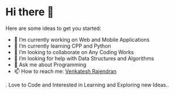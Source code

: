 # Hi there 👋

<!--
**rcvenky/rcvenky** is a ✨ _special_ ✨ repository because its `README.md` (this file) appears on your GitHub profile.
-->

Here are some ideas to get you started:


- 🔭 I’m currently working on Web and Mobile Applications
- 🌱 I’m currently learning CPP and Python
- 👯 I’m looking to collaborate on Any Coding Works
- 🤔 I’m looking for help with Data Structures and Algorithms
- 💬 Ask me about Programming
- 📫 How to reach me: [Venkatesh Rajendran](rcvenky26@gmail.com)


. Love to Code and Interested in Learning and Exploring new Ideas..
